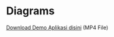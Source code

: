 # Diagrams

[Download Demo Aplikasi disini](https://docs.flutter.dev/get-started/codelab](https://github.com/MaulanaAkbarF/gambar/blob/main/Screenrecorder-2024-01-12-13-34-25-857.mp4)) (MP4 File)
